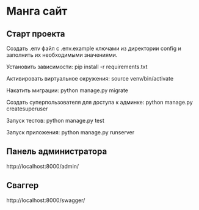 # Манга сайт

## Старт проекта

Создать .env файл с .env.example ключами из директории config и заполнить их необходимыми значениями.

Установить зависимости:
pip install -r requirements.txt

Активировать виртуальное окружения:
source venv/bin/activate

Накатить миграции:
python manage.py migrate

Создать суперпользователя для доступа к админке:
python manage.py createsuperuser

Запуск тестов:
python manage.py test

Запуск приложения:
python manage.py runserver

## Панель администратора
http://localhost:8000/admin/


## Сваггер
http://localhost:8000/swagger/
